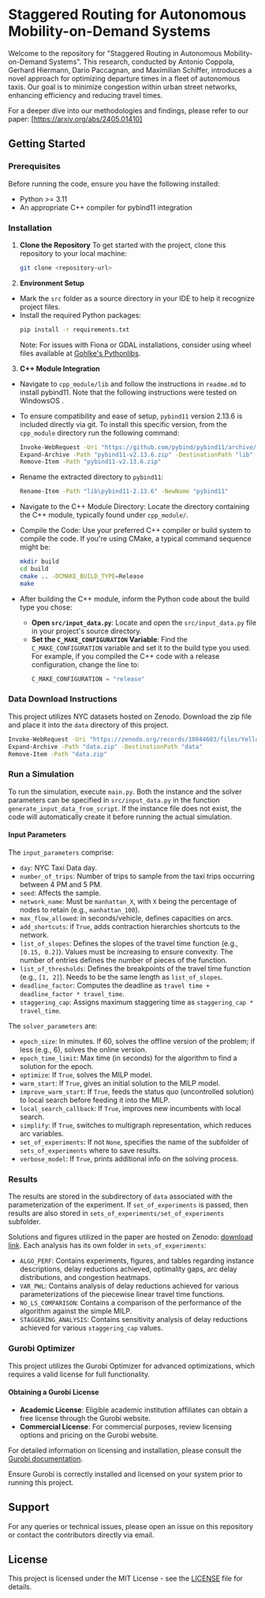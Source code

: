 # Staggered Routing for Autonomous Mobility-on-Demand Systems

Welcome to the repository for "Staggered Routing in Autonomous Mobility-on-Demand Systems". This research, conducted by
Antonio Coppola, Gerhard Hiermann, Dario Paccagnan, and Maximilian Schiffer, introduces a novel approach for optimizing
departure times in a fleet of autonomous taxis. Our goal is to minimize congestion within urban street networks,
enhancing efficiency and reducing travel times.

For a deeper dive into our methodologies and findings, please refer to our paper: [https://arxiv.org/abs/2405.01410]

## Getting Started

### Prerequisites

Before running the code, ensure you have the following installed:

- Python >= 3.11
- An appropriate C++ compiler for pybind11 integration

### Installation

1. **Clone the Repository**
   To get started with the project, clone this repository to your local machine:
   ```bash
   git clone <repository-url>
   ```

2. **Environment Setup**

- Mark the `src` folder as a source directory in your IDE to help it recognize project files.
- Install the required Python packages:
  ```bash
  pip install -r requirements.txt
  ```
  Note: For issues with Fiona or GDAL installations, consider using wheel files available
  at [Gohlke's Pythonlibs](https://www.lfd.uci.edu/~gohlke/pythonlibs/).

3. **C++ Module Integration**

- Navigate to `cpp_module/lib` and follow the instructions in `readme.md` to install pybind11. Note that the following
  instructions were tested on WindowsOS .
- To ensure compatibility and ease of setup, `pybind11` version 2.13.6 is included directly via git. To install this
  specific version, from the `cpp_module` directory run the following command:
  ```bash
  Invoke-WebRequest -Uri "https://github.com/pybind/pybind11/archive/refs/tags/v2.13.6.zip" -OutFile "pybind11-v2.13.6.zip"
  Expand-Archive -Path "pybind11-v2.13.6.zip" -DestinationPath "lib"
  Remove-Item -Path "pybind11-v2.13.6.zip"
  ```
- Rename the extracted directory to `pybind11`:
  ```bash
  Rename-Item -Path "lib\pybind11-2.13.6" -NewName "pybind11"
  ```

- Navigate to the C++ Module Directory: Locate the directory containing the C++ module, typically found under
  `cpp_module/`.

- Compile the Code: Use your preferred C++ compiler or build system to compile the code. If you're using CMake, a
  typical command sequence might be:
  ```bash
  mkdir build
  cd build
  cmake .. -DCMAKE_BUILD_TYPE=Release
  make
  ```

- After building the C++ module, inform the Python code about the build type you chose:
    - **Open `src/input_data.py`**: Locate and open the `src/input_data.py` file in your project's source directory.
    - **Set the `C_MAKE_CONFIGURATION` Variable**: Find the `C_MAKE_CONFIGURATION` variable and set it to the build type
      you used. For example, if you compiled the C++ code with a release configuration, change the line to:
      ```python
      C_MAKE_CONFIGURATION = "release"
      ```

### Data Download Instructions

This project utilizes NYC datasets hosted on Zenodo. Download the zip file and place it into the `data` directory of
this project.

```bash
Invoke-WebRequest -Uri "https://zenodo.org/records/10844603/files/YellowTripData2015-01.zip?download=1" -OutFile "data.zip"
Expand-Archive -Path "data.zip" -DestinationPath "data"
Remove-Item -Path "data.zip"
```

### Run a Simulation

To run the simulation, execute `main.py`. Both the instance and the solver parameters can be specified in
`src/input_data.py` in the function `generate_input_data_from_script`. If the instance file does not exist, the code
will automatically create it before running the actual simulation.

#### Input Parameters

The `input_parameters` comprise:

- `day`: NYC Taxi Data day.
- `number_of_trips`: Number of trips to sample from the taxi trips occurring between 4 PM and 5 PM.
- `seed`: Affects the sample.
- `network_name`: Must be `manhattan_X`, with `X` being the percentage of nodes to retain (e.g., `manhattan_100`).
- `max_flow_allowed`: in seconds/vehicle, defines capacities on arcs.
- `add_shortcuts`: if `True`, adds contraction hierarchies shortcuts to the network.
- `list_of_slopes`: Defines the slopes of the travel time function (e.g., `[0.15, 0.2]`). Values must be increasing to
  ensure convexity. The number of entries defines the number of pieces of the function.
- `list_of_thresholds`: Defines the breakpoints of the travel time function (e.g., `[1, 2]`). Needs to be the same
  length as `list_of_slopes`.
- `deadline_factor`: Computes the deadline as `travel time + deadline_factor * travel_time`.
- `staggering_cap`: Assigns maximum staggering time as `staggering_cap * travel_time`.

The `solver_parameters` are:

- `epoch_size`: In minutes. If 60, solves the offline version of the problem; if less (e.g., 6), solves the online
  version.
- `epoch_time_limit`: Max time (in seconds) for the algorithm to find a solution for the epoch.
- `optimize`: If `True`, solves the MILP model.
- `warm_start`: If `True`, gives an initial solution to the MILP model.
- `improve_warm_start`: If `True`, feeds the status quo (uncontrolled solution) to local search before feeding it into
  the MILP.
- `local_search_callback`: If `True`, improves new incumbents with local search.
- `simplify`: If `True`, switches to multigraph representation, which reduces arc variables.
- `set_of_experiments`: If not `None`, specifies the name of the subfolder of `sets_of_experiments` where to save
  results.
- `verbose_model`: If `True`, prints additional info on the solving process.

### Results

The results are stored in the subdirectory of `data` associated with the parameterization of the experiment. If
`set_of_experiments` is passed, then results are also stored in `sets_of_experiments/set_of_experiments` subfolder.

Solutions and figures utilized in the paper are hosted on
Zenodo: [download link](https://zenodo.org/records/14650799/files/sets_of_experiments.zip?download=1&preview=1). Each
analysis has its own folder in `sets_of_experiments`:

- `ALGO_PERF`: Contains experiments, figures, and tables regarding instance descriptions, delay reductions achieved,
  optimality gaps, arc delay distributions, and congestion heatmaps.
- `VAR_PWL`: Contains analysis of delay reductions achieved for various parameterizations of the piecewise linear travel
  time functions.
- `NO_LS_COMPARISON`: Contains a comparison of the performance of the algorithm against the simple MILP.
- `STAGGERING_ANALYSIS`: Contains sensitivity analysis of delay reductions achieved for various `staggering_cap` values.

### Gurobi Optimizer

This project utilizes the Gurobi Optimizer for advanced optimizations, which requires a valid license for full
functionality.

#### Obtaining a Gurobi License

- **Academic License**: Eligible academic institution affiliates can obtain a free license through the Gurobi website.
- **Commercial License**: For commercial purposes, review licensing options and pricing on the Gurobi website.

For detailed information on licensing and installation, please consult
the [Gurobi documentation](https://www.gurobi.com/documentation/).

Ensure Gurobi is correctly installed and licensed on your system prior to running this project.

## Support

For any queries or technical issues, please open an issue on this repository or contact the contributors directly via
email.

## License

This project is licensed under the MIT License - see the [LICENSE](LICENSE) file for details.
